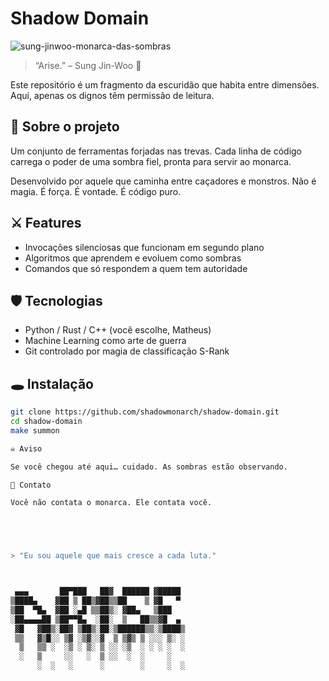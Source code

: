 # Shadow Domain






![sung-jinwoo-monarca-das-sombras](https://github.com/user-attachments/assets/ead8d79a-a3e3-43b7-bf04-35ea9b04ec20)














> “Arise.” – Sung Jin-Woo 🖤

Este repositório é um fragmento da escuridão que habita entre dimensões. Aqui, apenas os dignos têm permissão de leitura.

## 🧿 Sobre o projeto

Um conjunto de ferramentas forjadas nas trevas. Cada linha de código carrega o poder de uma sombra fiel, pronta para servir ao monarca.

Desenvolvido por aquele que caminha entre caçadores e monstros. Não é magia. É força. É vontade. É código puro.

## ⚔️ Features

- Invocações silenciosas que funcionam em segundo plano
- Algoritmos que aprendem e evoluem como sombras
- Comandos que só respondem a quem tem autoridade

## 🛡️ Tecnologias

- Python / Rust / C++ (você escolhe, Matheus)
- Machine Learning como arte de guerra
- Git controlado por magia de classificação S-Rank

## 🕳️ Instalação

```bash
git clone https://github.com/shadowmonarch/shadow-domain.git
cd shadow-domain
make summon

☠️ Aviso

Se você chegou até aqui… cuidado. As sombras estão observando.

📌 Contato

Você não contata o monarca. Ele contata você.





> "Eu sou aquele que mais cresce a cada luta."



 ▄▄▄       ██▀███   ██▓  ██████ ▓█████ 
▒████▄    ▓██ ▒ ██▒▓██▒▒██    ▒ ▓█   ▀ 
▒██  ▀█▄  ▓██ ░▄█ ▒▒██▒░ ▓██▄   ▒███   
░██▄▄▄▄██ ▒██▀▀█▄  ░██░  ▒   ██▒▒▓█  ▄ 
 ▓█   ▓██▒░██▓ ▒██▒░██░▒██████▒▒░▒████▒
 ▒▒   ▓▒█░░ ▒▓ ░▒▓░░▓  ▒ ▒▓▒ ▒ ░░░ ▒░ ░
  ▒   ▒▒ ░  ░▒ ░ ▒░ ▒ ░░ ░▒  ░ ░ ░ ░  ░
  ░   ▒     ░░   ░  ▒ ░░  ░  ░     ░   
      ░  ░   ░      ░        ░     ░  ░
                                       
